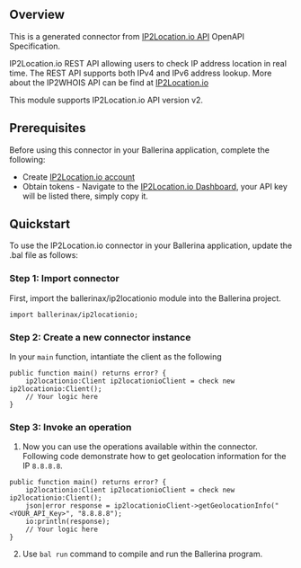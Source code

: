 ## Overview
This is a generated connector from [IP2Location.io API](https://www.ip2location.io/ip2location-documentation) OpenAPI Specification. 

IP2Location.io REST API allowing users to check IP address location in real time. The REST API supports both IPv4 and IPv6 address lookup. More about the IP2WHOIS API can be find at [IP2Location.io](https://www.ip2location.io/ip2location-documentation)
 
This module supports IP2Location.io API version v2.

## Prerequisites
Before using this connector in your Ballerina application, complete the following:
- Create [IP2Location.io account](https://www.ip2location.io/sign-up)
- Obtain tokens - Navigate to the [IP2Location.io Dashboard](https://www.ip2location.io/log-in), your API key will be listed there, simply copy it. 
 
## Quickstart
To use the IP2Location.io connector in your Ballerina application, update the .bal file as follows:
### Step 1: Import connector
First, import the ballerinax/ip2locationio module into the Ballerina project.
```ballerina
import ballerinax/ip2locationio;
```
### Step 2: Create a new connector instance
In your `main` function, intantiate the client as the following

```ballerina
public function main() returns error? {
    ip2locationio:Client ip2locationioClient = check new ip2locationio:Client();
    // Your logic here
}
```

### Step 3: Invoke an operation
1. Now you can use the operations available within the connector. Following code demonstrate how to get geolocation information for the IP `8.8.8.8`.

```ballerina
public function main() returns error? {
    ip2locationio:Client ip2locationioClient = check new ip2locationio:Client();
    json|error response = ip2locationioClient->getGeolocationInfo("<YOUR_API_Key>", "8.8.8.8");
    io:println(response);
    // Your logic here
}
```
2. Use `bal run` command to compile and run the Ballerina program.